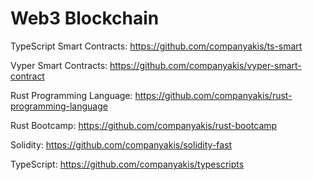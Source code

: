 # Web3 Blockchain

TypeScript Smart Contracts:
https://github.com/companyakis/ts-smart

Vyper Smart Contracts:
https://github.com/companyakis/vyper-smart-contract

Rust Programming Language:
https://github.com/companyakis/rust-programming-language

Rust Bootcamp:
https://github.com/companyakis/rust-bootcamp

Solidity:
https://github.com/companyakis/solidity-fast

TypeScript:
https://github.com/companyakis/typescripts



